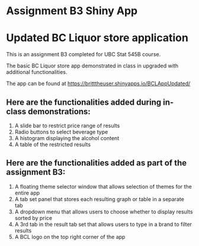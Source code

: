Assignment B3 Shiny App
================

# Updated BC Liquor store application

This is an assignment B3 completed for UBC Stat 545B course.

The basic BC Liquor store app demonstrated in class in upgraded with
additional functionalities.

The app can be found at
<https://britttheuser.shinyapps.io/BCLAppUpdated/>

## Here are the functionalities added during in-class demonstrations:

1.  A slide bar to restrict price range of results
2.  Radio buttons to select beverage type
3.  A histogram displaying the alcohol content
4.  A table of the restricted results

## Here are the functionalities added as part of the assignment B3:

1.  A floating theme selector window that allows selection of themes for
    the entire app
2.  A tab set panel that stores each resulting graph or table in a
    separate tab
3.  A dropdown menu that allows users to choose whether to display
    results sorted by price
4.  A 3rd tab in the result tab set that allows users to type in a brand
    to filter results
5.  A BCL logo on the top right corner of the app
